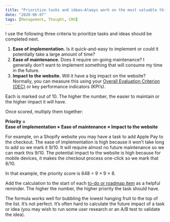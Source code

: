 ```yaml
---
title: "Prioritize tasks and ideas—Always work on the most valuable thing"
date: "2020-06-07"
tags: [Management, Thought, CRO]
---
```


I use the following three criteria to prioritize tasks and ideas should be completed next.

1. **Ease of implementation.** Is it quick-and-easy to implement or could it potentially take a large amount of time?
2. **Ease of maintenance.** Does it require on-going maintenance? I generally don’t want to implement something that will consume my time in the future.
3. **Impact to the website.** Will it have a big impact on the website? Normally, you can measure this using your [Overall Evaluation Criterion (OEC)](/overall-evaluation-criterion/) or key performance indicators (KPI’s).

Each is marked out of 10. The higher the number, the easier to maintain or the higher impact it will have.

Once scored, multiply them together:

**Priority =**<br />
**Ease of implementation × Ease of maintenance × Impact to the website**

For example, on a Shopify website you may have a task to add Apple Pay to the checkout. The ease of implementation is high because it won’t take long to add so we mark it 9/10. It will require almost no future maintenance so we can mark this 9/10. The potential impact to the website is high because for mobile devices, it makes the checkout process one-click so we mark that 8/10.

In that example, the priority score is 648 = 9 × 9 × 8.

Add the calculation to the start of each [to-do or roadmap item](/roadmap/) as a helpful reminder. The higher the number, the higher priority the task should have.

The formula works well for bubbling the lowest hanging fruit to the top of the list. It’s not perfect. It’s often hard to calculate the future impact of a task or idea (you may wish to run some user research or an A/B test to validate the idea).